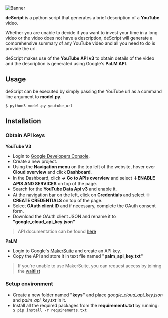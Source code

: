 
![Banner](https://github.com/k7nanjappan/deScript/assets/20095039/d70bae9f-c1fa-4db9-975a-4a495d1cdd3f)



**deScript** is a python script that generates a brief description of a **YouTube** video.

Whether you are unable to decide if you want to invest your time in a long video or the video does not have a description, deScript will generate a comprehensive summary of any YouTube video and all you need to do is provide the url.

deScript makes use of the **YouTube API v3** to obtain details of the video and the description is generated using Google's **PaLM API**.

## Usage

deScript can be executed by simply passing the YouTube url as a command line argument to **model.py**.

```
$ python3 model.py youtube_url
```

## Installation

### Obtain API keys
**YouTube V3**
* Login to [Google Developers Console](https://console.cloud.google.com/cloud-resource-manager).
* Create a new project.
* Using the **Navigation menu** on the top left of the website, hover over **Cloud overview** and click **Dashboard**.
* In the Dashboard, click **→ Go to APIs overview** and select **＋ENABLE APIS AND SERVICES** on top of the page.
* Search for the **YouTube Data Api v3** and enable it.
* At the navigation bar on the left, click on **Credentials** and select **＋CREATE CREDENTIALS** on top of the page.
* Select **OAuth client ID** and if necessary, complete the OAuth consent form.
* Download the OAuth client JSON and rename it to **"google_cloud_api_key.json"**
>API documentation can be found [here](https://developers.google.com/youtube/v3)


**PaLM**
* Login to Google's [MakerSuite](https://makersuite.google.com/) and create an API key.
* Copy the API and store it in text file named **"palm_api_key.txt"**
> If you're unable to use MakerSuite, you can request access by joining the [waitlist](https://makersuite.google.com/waitlist)

### Setup environment
* Create a new folder named **"keys"** and place _google_cloud_api_key.json_ and _palm_api_key.txt_ in it.
* Install all the required packages from the **requirements.txt** by running: 
``` $ pip install -r requirements.txt```
